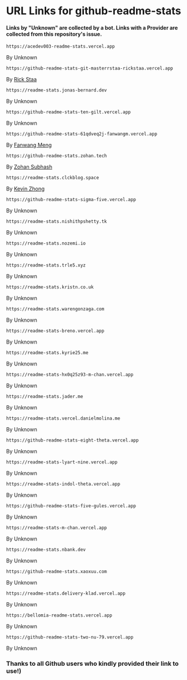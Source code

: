 # URL Links for github-readme-stats

#### Links by "Unknown" are collected by a bot. Links with a Provider are collected from this repository's issue.

```
https://acedev003-readme-stats.vercel.app
``` 
By Unknown

```
https://github-readme-stats-git-masterrstaa-rickstaa.vercel.app
``` 
By [Rick Staa](https://github.com/rickstaa)

```
https://readme-stats.jonas-bernard.dev
``` 
By Unknown
  
```
https://github-readme-stats-ten-gilt.vercel.app
``` 
By Unknown

```
https://github-readme-stats-61qdveq2j-fanwangm.vercel.app
``` 
By [Fanwang Meng](https://github.com/FanwangM)
 
```
https://github-readme-stats.zohan.tech
``` 
By [Zohan Subhash](https://github.com/Zo-Bro-23)

```
https://readme-stats.clckblog.space
``` 
By [Kevin Zhong](https://github.com/CLCK0622)

```
https://github-readme-stats-sigma-five.vercel.app
``` 
By Unknown

```
https://readme-stats.nishithpshetty.tk
``` 
By Unknown

```
https://readme-stats.nozemi.io
``` 
By Unknown

```
https://readme-stats.trle5.xyz
``` 
By Unknown

```
https://readme-stats.kristn.co.uk
``` 
By Unknown

```
https://readme-stats.warengonzaga.com
``` 
By Unknown

```
https://readme-stats-breno.vercel.app
``` 
By Unknown

```
https://readme-stats.kyrie25.me
``` 
By Unknown

```
https://readme-stats-hx0q25z93-m-chan.vercel.app
``` 
By Unknown

```
https://readme-stats.jader.me
``` 
By Unknown

```
https://readme-stats.vercel.danielmolina.me
``` 
By Unknown

```
https://github-readme-stats-eight-theta.vercel.app
``` 
By Unknown

```
https://readme-stats-lyart-nine.vercel.app
``` 
By Unknown

```
https://readme-stats-indol-theta.vercel.app
``` 
By Unknown

```
https://github-readme-stats-five-gules.vercel.app
``` 
By Unknown

```
https://readme-stats-m-chan.vercel.app
``` 
By Unknown

```
https://readme-stats.nbank.dev
``` 
By Unknown

```
https://github-readme-stats.xaoxuu.com
``` 
By Unknown

```
https://readme-stats.delivery-klad.vercel.app
``` 
By Unknown

```
https://bellomia-readme-stats.vercel.app
``` 
By Unknown

```
https://github-readme-stats-two-nu-79.vercel.app
``` 
By Unknown

### Thanks to all Github users who kindly provided their link to use!)
